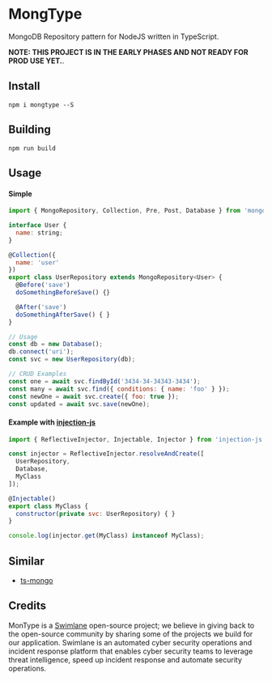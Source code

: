 # MongType
MongoDB Repository pattern for NodeJS written in TypeScript.

**NOTE: THIS PROJECT IS IN THE EARLY PHASES AND NOT READY FOR PROD USE YET.**.

## Install
`npm i mongtype --S`

## Building
`npm run build`

## Usage

#### Simple
```javascript
import { MongoRepository, Collection, Pre, Post, Database } from 'mongood';

interface User {
  name: string;
}

@Collection({
  name: 'user'
})
export class UserRepository extends MongoRepository<User> {
  @Before('save')
  doSomethingBeforeSave() {}

  @After('save')
  doSomethingAfterSave() { }
}

// Usage
const db = new Database();
db.connect('uri');
const svc = new UserRepository(db);

// CRUD Examples
const one = await svc.findById('3434-34-34343-3434');
const many = await svc.find({ conditions: { name: 'foo' } });
const newOne = await svc.create({ foo: true });
const updated = await svc.save(newOne);
```

#### Example with [injection-js](https://github.com/mgechev/injection-js)
```javascript
import { ReflectiveInjector, Injectable, Injector } from 'injection-js';

const injector = ReflectiveInjector.resolveAndCreate([
  UserRepository, 
  Database,
  MyClass
]);

@Injectable()
export class MyClass {
  constructor(private svc: UserRepository) { }
}

console.log(injector.get(MyClass) instanceof MyClass);
```

## Similar
- [ts-mongo](https://github.com/joesonw/ts-mongo/)

## Credits
MonType is a [Swimlane](http://swimlane.com) open-source project; we believe in giving back to the open-source community by sharing some of the projects we build for our application. Swimlane is an automated cyber security operations and incident response platform that enables cyber security teams to leverage threat intelligence, speed up incident response and automate security operations.